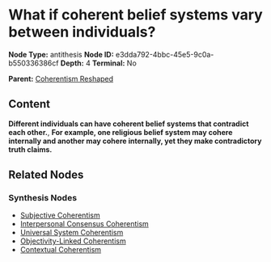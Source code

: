 # What if coherent belief systems vary between individuals?

**Node Type:** antithesis
**Node ID:** e3dda792-4bbc-45e5-9c0a-b550336386cf
**Depth:** 4
**Terminal:** No

**Parent:** [Coherentism Reshaped](coherentism-reshaped-synthesis-12a28456-7613-4fbb-b307-2995c89d3fd9.md)

## Content

**Different individuals can have coherent belief systems that contradict each other.**, **For example, one religious belief system may cohere internally and another may cohere internally, yet they make contradictory truth claims.**

## Related Nodes

### Synthesis Nodes

- [Subjective Coherentism](subjective-coherentism-synthesis-b5396f51-e882-4c37-9c6c-3c77c32dc625.md)
- [Interpersonal Consensus Coherentism](interpersonal-consensus-coherentism-synthesis-96f6f93c-78bf-4751-8064-5fc16c2603e9.md)
- [Universal System Coherentism](universal-system-coherentism-synthesis-12993afc-babe-4568-b7d6-1984764fb92b.md)
- [Objectivity-Linked Coherentism](objectivity-linked-coherentism-synthesis-bc59bfe0-722a-4cec-9652-3a4a775baf3b.md)
- [Contextual Coherentism](contextual-coherentism-synthesis-2e902701-af08-4afc-8349-55f7724ffb02.md)
